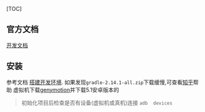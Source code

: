 [TOC]

## 官方文档
[开发文档](http://reactnative.cn/docs/0.50/getting-started.html#content)

## 安装

参考文档 [搭建开发环境](http://reactnative.cn/docs/0.50/getting-started.html#content).
如果发现`gradle-2.14.1-all.zip`下载缓慢,可查看[知乎](https://www.zhihu.com/question/37810416)帮助
虚拟机下载[genymotion](https://www.genymotion.com/download/)并下载5.1安卓版本的

>初始化项目后检查是否有设备(虚拟机或真机)连接 `adb  devices`
